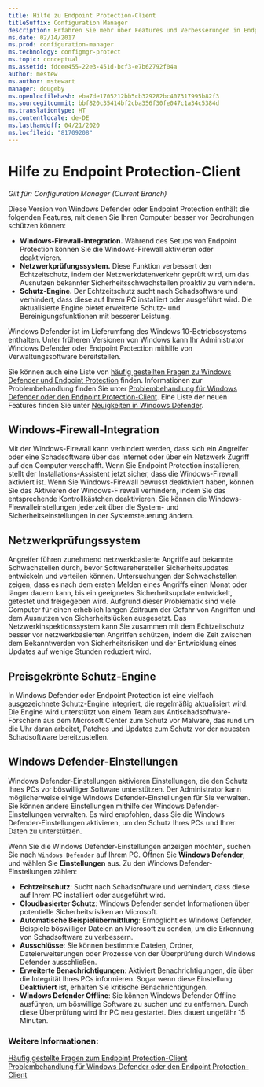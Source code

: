 ```yaml
---
title: Hilfe zu Endpoint Protection-Client
titleSuffix: Configuration Manager
description: Erfahren Sie mehr über Features und Verbesserungen in Endpoint Protection, mit denen Sie Ihren Computer besser vor Angriffen schützen können.
ms.date: 02/14/2017
ms.prod: configuration-manager
ms.technology: configmgr-protect
ms.topic: conceptual
ms.assetid: fdcee455-22e3-451d-bcf3-e7b62792f04a
author: mestew
ms.author: mstewart
manager: dougeby
ms.openlocfilehash: eba7de1705212bb5cb329282bc407317995b82f3
ms.sourcegitcommit: bbf820c35414bf2cba356f30fe047c1a34c5384d
ms.translationtype: HT
ms.contentlocale: de-DE
ms.lasthandoff: 04/21/2020
ms.locfileid: "81709208"
---
```

# <a name="endpoint-protection-client-help"></a>Hilfe zu Endpoint Protection-Client

*Gilt für: Configuration Manager (Current Branch)*


Diese Version von Windows Defender oder Endpoint Protection enthält die folgenden Features, mit denen Sie Ihren Computer besser vor Bedrohungen schützen können:  

-   **Windows-Firewall-Integration.** Während des Setups von Endpoint Protection können Sie die Windows-Firewall aktivieren oder deaktivieren.  
-   **Netzwerkprüfungssystem.** Diese Funktion verbessert den Echtzeitschutz, indem der Netzwerkdatenverkehr geprüft wird, um das Ausnutzen bekannter Sicherheitsschwachstellen proaktiv zu verhindern.  
-   **Schutz-Engine.** Der Echtzeitschutz sucht nach Schadsoftware und verhindert, dass diese auf Ihrem PC installiert oder ausgeführt wird. Die aktualisierte Engine bietet erweiterte Schutz- und Bereinigungsfunktionen mit besserer Leistung.  

Windows Defender ist im Lieferumfang des Windows 10-Betriebssystems enthalten.  Unter früheren Versionen von Windows kann Ihr Administrator Windows Defender oder Endpoint Protection mithilfe von Verwaltungssoftware bereitstellen.

Sie können auch eine Liste von [häufig gestellten Fragen zu Windows Defender und Endpoint Protection](endpoint-protection-client-faq.md) finden. Informationen zur Problembehandlung finden Sie unter [Problembehandlung für Windows Defender oder den Endpoint Protection-Client](troubleshoot-endpoint-client.md). Eine Liste der neuen Features finden Sie unter [Neuigkeiten in Windows Defender](https://support.microsoft.com/help/29276/windows-10-whats-new-in-windows-defender).

## <a name="windows-firewall-integration"></a>Windows-Firewall-Integration  
 Mit der Windows-Firewall kann verhindert werden, dass sich ein Angreifer oder eine Schadsoftware über das Internet oder über ein Netzwerk Zugriff auf den Computer verschafft. Wenn Sie Endpoint Protection installieren, stellt der Installations-Assistent jetzt sicher, dass die Windows-Firewall aktiviert ist. Wenn Sie Windows-Firewall bewusst deaktiviert haben, können Sie das Aktivieren der Windows-Firewall verhindern, indem Sie das entsprechende Kontrollkästchen deaktivieren. Sie können die Windows-Firewalleinstellungen jederzeit über die System- und Sicherheitseinstellungen in der Systemsteuerung ändern.  

## <a name="network-inspection-system"></a>Netzwerkprüfungssystem  
 Angreifer führen zunehmend netzwerkbasierte Angriffe auf bekannte Schwachstellen durch, bevor Softwarehersteller Sicherheitsupdates entwickeln und verteilen können. Untersuchungen der Schwachstellen zeigen, dass es nach dem ersten Melden eines Angriffs einen Monat oder länger dauern kann, bis ein geeignetes Sicherheitsupdate entwickelt, getestet und freigegeben wird. Aufgrund dieser Problematik sind viele Computer für einen erheblich langen Zeitraum der Gefahr von Angriffen und dem Ausnutzen von Sicherheitslücken ausgesetzt. Das Netzwerkinspektionssystem kann Sie zusammen mit dem Echtzeitschutz besser vor netzwerkbasierten Angriffen schützen, indem die Zeit zwischen dem Bekanntwerden von Sicherheitsrisiken und der Entwicklung eines Updates auf wenige Stunden reduziert wird.  

## <a name="award-winning-protection-engine"></a>Preisgekrönte Schutz-Engine  
 In Windows Defender oder Endpoint Protection ist eine vielfach ausgezeichnete Schutz-Engine integriert, die regelmäßig aktualisiert wird. Die Engine wird unterstützt von einem Team aus Antischadsoftware-Forschern aus dem Microsoft Center zum Schutz vor Malware, das rund um die Uhr daran arbeitet, Patches und Updates zum Schutz vor der neuesten Schadsoftware bereitzustellen.  

## <a name="windows-defender-settings"></a>Windows Defender-Einstellungen
Windows Defender-Einstellungen aktivieren Einstellungen, die den Schutz Ihres PCs vor böswilliger Software unterstützen. Der Administrator kann möglicherweise einige Windows Defender-Einstellungen für Sie verwalten. Sie können andere Einstellungen mithilfe der Windows Defender-Einstellungen verwalten. Es wird empfohlen, dass Sie die Windows Defender-Einstellungen aktivieren, um den Schutz Ihres PCs und Ihrer Daten zu unterstützen.

Wenn Sie die Windows Defender-Einstellungen anzeigen möchten, suchen Sie nach `Windows Defender` auf Ihrem PC. Öffnen Sie **Windows Defender**, und wählen Sie **Einstellungen** aus. Zu den Windows Defender-Einstellungen zählen:
- **Echtzeitschutz**: Sucht nach Schadsoftware und verhindert, dass diese auf Ihrem PC installiert oder ausgeführt wird.
- **Cloudbasierter Schutz**: Windows Defender sendet Informationen über potentielle Sicherheitsrisiken an Microsoft.
- **Automatische Beispielübermittlung**: Ermöglicht es Windows Defender, Beispiele böswilliger Dateien an Microsoft zu senden, um die Erkennung von Schadsoftware zu verbessern.
- **Ausschlüsse**: Sie können bestimmte Dateien, Ordner, Dateierweiterungen oder Prozesse von der Überprüfung durch Windows Defender ausschließen.
- **Erweiterte Benachrichtigungen**: Aktiviert Benachrichtigungen, die über die Integrität Ihres PCs informieren. Sogar wenn diese Einstellung **Deaktiviert** ist, erhalten Sie kritische Benachrichtigungen.
- **Windows Defender Offline**: Sie können Windows Defender Offline ausführen, um böswillige Software zu suchen und zu entfernen. Durch diese Überprüfung wird Ihr PC neu gestartet. Dies dauert ungefähr 15 Minuten.

### <a name="see-also"></a>Weitere Informationen:  
 [Häufig gestellte Fragen zum Endpoint Protection-Client](endpoint-protection-client-faq.md)   
 [Problembehandlung für Windows Defender oder den Endpoint Protection-Client](troubleshoot-endpoint-client.md)
